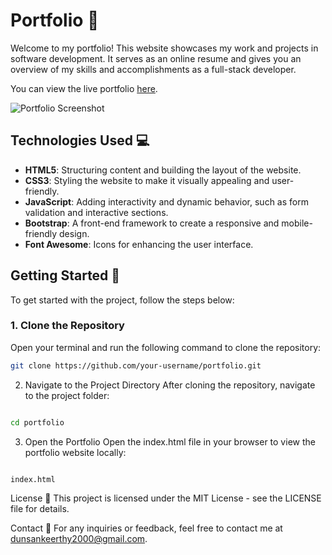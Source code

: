 # Portfolio 🌟

Welcome to my portfolio! This website showcases my work and projects in software development. It serves as an online resume and gives you an overview of my skills and accomplishments as a full-stack developer.

You can view the live portfolio [here](https://iamkeerthy.vercel.app/#about).

![Portfolio Screenshot](./path/to/your-screenshot.png)

## Technologies Used 💻

- **HTML5**: Structuring content and building the layout of the website.
- **CSS3**: Styling the website to make it visually appealing and user-friendly.
- **JavaScript**: Adding interactivity and dynamic behavior, such as form validation and interactive sections.
- **Bootstrap**: A front-end framework to create a responsive and mobile-friendly design.
- **Font Awesome**: Icons for enhancing the user interface.

## Getting Started 🚀

To get started with the project, follow the steps below:

### 1. Clone the Repository
Open your terminal and run the following command to clone the repository:

```bash
git clone https://github.com/your-username/portfolio.git

```
2. Navigate to the Project Directory
After cloning the repository, navigate to the project folder:

```bash

cd portfolio
```
3. Open the Portfolio
Open the index.html file in your browser to view the portfolio website locally:

```diff

index.html
```

License 📜
This project is licensed under the MIT License - see the LICENSE file for details.

Contact 📧
For any inquiries or feedback, feel free to contact me at dunsankeerthy2000@gmail.com.
